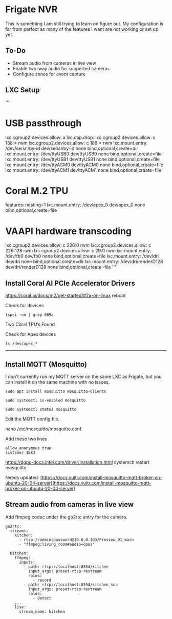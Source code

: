 # Frigate NVR

This is something I am still trying to learn on figure out. My configuration is far from perfect as many of the features I want are not working or set up yet.

## To-Do
* Stream audio from cameras in live view
* Enable two-way audio for supported cameras
* Configure zones for event capture

## LXC Setup

'''
# USB passthrough
lxc.cgroup2.devices.allow: a
lxc.cap.drop:
lxc.cgroup2.devices.allow: c 188:* rwm
lxc.cgroup2.devices.allow: c 189:* rwm
lxc.mount.entry: /dev/serial/by-id  dev/serial/by-id  none bind,optional,create=dir
lxc.mount.entry: /dev/ttyUSB0       dev/ttyUSB0       none bind,optional,create=file
lxc.mount.entry: /dev/ttyUSB1       dev/ttyUSB1       none bind,optional,create=file
lxc.mount.entry: /dev/ttyACM0       dev/ttyACM0       none bind,optional,create=file
lxc.mount.entry: /dev/ttyACM1       dev/ttyACM1       none bind,optional,create=file
# Coral M.2 TPU
features: nesting=1
lxc.mount.entry: /dev/apex_0 dev/apex_0 none bind,optional,create=file
# VAAPI hardware transcoding
lxc.cgroup2.devices.allow: c 226:0 rwm
lxc.cgroup2.devices.allow: c 226:128 rwm
lxc.cgroup2.devices.allow: c 29:0 rwm
lxc.mount.entry: /dev/fb0 dev/fb0 none bind,optional,create=file
lxc.mount.entry: /dev/dri dev/dri none bind,optional,create=dir
lxc.mount.entry: /dev/dri/renderD128 dev/dri/renderD128 none bind,optional,create=file
'''

## Install Coral AI PCIe Accelerator Drivers
https://coral.ai/docs/m2/get-started/#2a-on-linux
reboot

Check for devices

```
lspci -nn | grep 089a
```

Two Coral TPU’s Found

Check for Apex devices

```
ls /dev/apex_*
```

---

## Install MQTT (Mosquitto)
I don't currently run my MQTT server on the same LXC as Frigate, but you can install it on the same machine with no issues. 

```
sudo apt install mosquitto mosquitto-clients

sudo systemctl is-enabled mosquitto

sudo systemctl status mosquitto
```


Edit the MQTT config file.

nano /etc/mosquitto/mosquitto.conf

Add these two lines

```
allow_anonymous true
listener 1883
```
https://dgpu-docs.intel.com/driver/installation.html
systemctl restart mosquitto

Needs updated: [https://docs.vultr.com/install-mosquitto-mqtt-broker-on-ubuntu-20-04-server](https://docs.vultr.com/install-mosquitto-mqtt-broker-on-ubuntu-20-04-server)

## Stream audio from cameras in live view
Add ffmpeg codec under the go2rtc entry for the camera.
```
go2rtc:
  streams:
    kitchen:
      - rtsp://admin:password@10.0.0.103/Preview_01_main
      - "ffmpeg:living_room#audio=opus"
``` 
```
  Kitchen:
    ffmpeg:
      inputs:
        - path: rtsp://localhost:8554/kitchen
          input_args: preset-rtsp-restream
          roles:
            - record
        - path: rtsp://localhost:8554/kitchen_sub
          input_args: preset-rtsp-restream
          roles:
            - detect
    ...
    live:
      stream_name: kitchen
```
